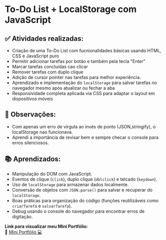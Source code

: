 # To-Do List + LocalStorage com JavaScript

## ✅ Atividades realizadas:
- Criação de uma To-Do List com fucnionalidades básicas usando HTML, CSS e JavaScript puro
- Permitir adicionar tarefas por botão e também pela tecla "Enter"
- Marcar tarefas concluídas cao clicar
- Remover tarefas com duplo clique
- Adição de cursor pointer nas tarefas para melhor experiência.
- Aprendizado e implementação do `localStorage` para salvar tarefas no navegador mesmo após atualizar ou fechar a aba
- Responsividade completa aplicada via CSS para adaptar o layout em dispositivos móveis

## 💭 Observações:
- Com apenas um erro de vírgula ao invés de ponto (JSON,stringify), o localStorage nao funcionava.
- Aprendi a importância de revisar bem e sempre checar o console para erros silenciosos.

## 📚 Aprendizados:
- Manipulação do DOM com JavaScript.
- Eventos de clique (`click`), duplo clique (`dblclick`) e telcado (`keydown`).
- Uso de `localStorage` para armazenar dados localmente.
- Conversão de objetos com `JSON.parse()` para salvar e recuperar do `localStorage`.
- Boas práticas para organização do código (funções reutilizáveis como `criarTarefa` e `salvarTarefa`).
- Debug usando o console do navegador para encontrar erros de digitação.

**Link para visualizar meu Mini Portfólio:**  
🔗 [Mini Portfólio 💻](https://thiagogosilva.github.io/desafio-90dias-dev/)